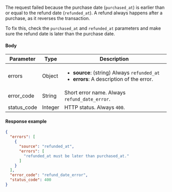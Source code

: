 <!--- RefundDate.md --->

The request failed because the purchase date (`purchased_at`) is earlier than or equal to the refund date (`refunded_at`). A refund always happens after a purchase, as it reverses the transaction.

To fix this, check the `purchased_at` and `refunded_at` parameters and make sure the refund date is later than the purchase date.

#### Body

| Parameter   | Type    | Description                                                  |
| ----------- | ------- | ------------------------------------------------------------ |
| errors      | Object  | <ul><li> **source**: (string) Always `refunded_at`</li><li> **errors**: A description of the error.</li></ul> |
| error_code  | String  | Short error name. Always `refund_date_error`.                |
| status_code | Integer | HTTP status. Always `400`.                                   |

#### Response example

```json
{
  "errors": [
    {
      "source": "refunded_at",
      "errors": [
        "refunded_at must be later than purchased_at."
      ]
    }
  ],
  "error_code": "refund_date_error",
  "status_code": 400
}
```

 
